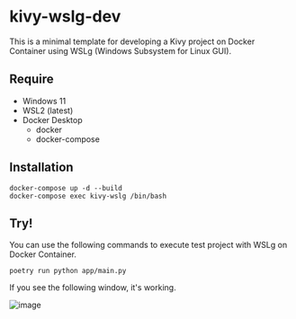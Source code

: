 # kivy-wslg-dev

This is a minimal template for developing a Kivy project on Docker Container using WSLg (Windows Subsystem for Linux GUI). 

## Require

- Windows 11
- WSL2 (latest)
- Docker Desktop 
  - docker
  - docker-compose

## Installation

```
docker-compose up -d --build
docker-compose exec kivy-wslg /bin/bash
```

## Try!

You can use the following commands to execute test project with WSLg on Docker Container.

```
poetry run python app/main.py
```

If you see the following window, it's working.  

![image](https://user-images.githubusercontent.com/7000978/152284906-8e178357-7dae-441e-9663-991a674876b6.png)

